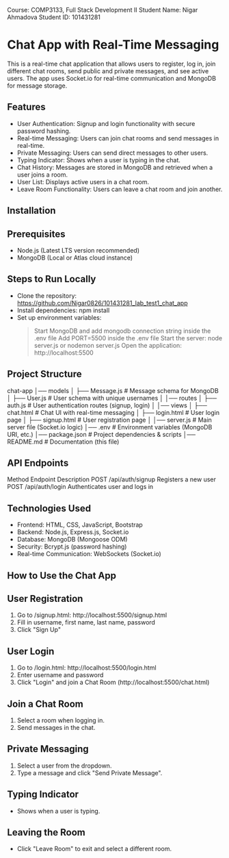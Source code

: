 Course: COMP3133, Full Stack Development II
Student Name: Nigar Ahmadova
Student ID: 101431281

# Chat App with Real-Time Messaging
This is a real-time chat application that allows users to register, log in, join different chat rooms, send public and private messages, and see active users. The app uses Socket.io for real-time communication and MongoDB for message storage.



## Features
 - User Authentication: Signup and login functionality with secure password hashing.
 - Real-time Messaging: Users can join chat rooms and send messages in real-time.
 - Private Messaging: Users can send direct messages to other users.
 - Typing Indicator: Shows when a user is typing in the chat.
 - Chat History: Messages are stored in MongoDB and retrieved when a user joins a room.
 - User List: Displays active users in a chat room.
 - Leave Room Functionality: Users can leave a chat room and join another.

## Installation

## Prerequisites
 - Node.js (Latest LTS version recommended)
 - MongoDB (Local or Atlas cloud instance)

## Steps to Run Locally
 - Clone the repository: https://github.com/Nigar0826/101431281_lab_test1_chat_app
 - Install dependencies: npm install
 - Set up environment variables: 
    > Start MongoDB and add mongodb connection string inside the .env file
    > Add PORT=5500 inside the .env file
    > Start the server: node server.js or nodemon server.js
    > Open the application: http://localhost:5500

## Project Structure
chat-app
│── models
│   ├── Message.js       # Message schema for MongoDB
│   ├── User.js          # User schema with unique usernames
│
│── routes
│   ├── auth.js          # User authentication routes (signup, login)
│
│── views
│   ├── chat.html        # Chat UI with real-time messaging
│   ├── login.html       # User login page
│   ├── signup.html      # User registration page
│
│── server.js            # Main server file (Socket.io logic)
│── .env                 # Environment variables (MongoDB URI, etc.)
│── package.json         # Project dependencies & scripts
│── README.md            # Documentation (this file)

## API Endpoints
Method	Endpoint	        Description
POST	/api/auth/signup	Registers a new user
POST	/api/auth/login	    Authenticates user and logs in

## Technologies Used
 - Frontend: HTML, CSS, JavaScript, Bootstrap
 - Backend: Node.js, Express.js, Socket.io
 - Database: MongoDB (Mongoose ODM)
 - Security: Bcrypt.js (password hashing)
 - Real-time Communication: WebSockets (Socket.io)

## How to Use the Chat App
## User Registration
1. Go to /signup.html: http://localhost:5500/signup.html
2. Fill in username, first name, last name, password
3. Click "Sign Up"

## User Login
1. Go to /login.html: http://localhost:5500/login.html
2. Enter username and password
3. Click "Login" and join a Chat Room (http://localhost:5500/chat.html)

## Join a Chat Room
1. Select a room when logging in.
2. Send messages in the chat.

## Private Messaging
1. Select a user from the dropdown.
2. Type a message and click "Send Private Message".

## Typing Indicator
 - Shows when a user is typing.

## Leaving the Room
 - Click "Leave Room" to exit and select a different room.
